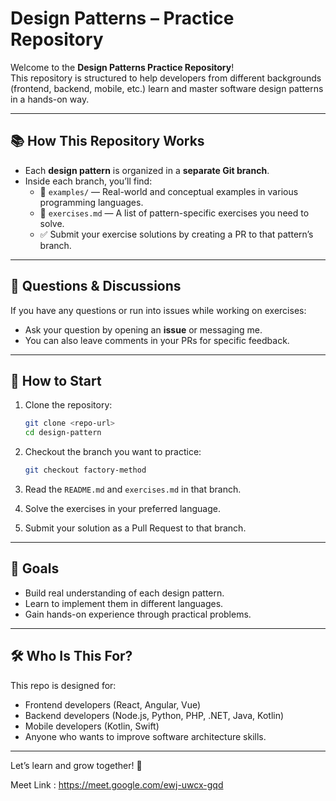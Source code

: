 
# Design Patterns – Practice Repository

Welcome to the **Design Patterns Practice Repository**!  
This repository is structured to help developers from different backgrounds (frontend, backend, mobile, etc.) learn and master software design patterns in a hands-on way.

---

## 📚 How This Repository Works

- Each **design pattern** is organized in a **separate Git branch**.
- Inside each branch, you’ll find:
  - 📂 `examples/` — Real-world and conceptual examples in various programming languages.
  - 📄 `exercises.md` — A list of pattern-specific exercises you need to solve.
  - ✅ Submit your exercise solutions by creating a PR to that pattern’s branch.

---

## 💬 Questions & Discussions

If you have any questions or run into issues while working on exercises:
- Ask your question by opening an **issue** or messaging me.
- You can also leave comments in your PRs for specific feedback.

---

## 🧪 How to Start

1. Clone the repository:
   ```bash
   git clone <repo-url>
   cd design-pattern
   ```

2. Checkout the branch you want to practice:
   ```bash
   git checkout factory-method
   ```

3. Read the `README.md` and `exercises.md` in that branch.
4. Solve the exercises in your preferred language.
5. Submit your solution as a Pull Request to that branch.

---

## 🧠 Goals

- Build real understanding of each design pattern.
- Learn to implement them in different languages.
- Gain hands-on experience through practical problems.

---

## 🛠 Who Is This For?

This repo is designed for:
- Frontend developers (React, Angular, Vue)
- Backend developers (Node.js, Python, PHP, .NET, Java, Kotlin)
- Mobile developers (Kotlin, Swift)
- Anyone who wants to improve software architecture skills.

---

Let’s learn and grow together! 🚀

Meet Link : https://meet.google.com/ewj-uwcx-gqd
